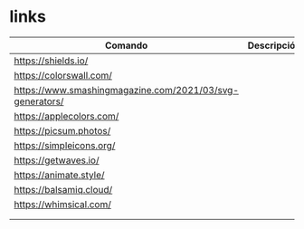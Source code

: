 # links

| Comando | Descripción |
|---------|-------------|
| https://shields.io/ | |
| https://colorswall.com/ ||
| https://www.smashingmagazine.com/2021/03/svg-generators/ ||
| https://applecolors.com/||
| https://picsum.photos/ ||
| https://simpleicons.org/ ||
| https://getwaves.io/ ||
| https://animate.style/ ||
| https://balsamiq.cloud/ ||
| https://whimsical.com/ ||
|||
|||

